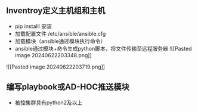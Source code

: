 ## Inventroy定义主机组和主机
- pip installl 安装
- 加载配置文件   /etc/ansible/ansible.cfg
- 加载模块（ansible通过模块执行命令）
- ansible通过模块+命令生成python脚本，将文件传输至远程服务器
![[Pasted image 20240622203348.png]]

![[Pasted image 20240622203719.png]]

## 编写playbook或AD-HOC推送模块
- 被控集群具有python2及以上